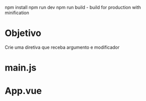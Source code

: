 npm install
npm run dev
npm run build - build for production with minification

# Objetivo
Crie uma diretiva que receba argumento e modificador

# main.js
# App.vue